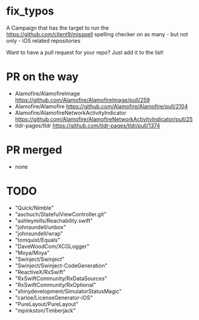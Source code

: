 # fix_typos
A Campaign that has the target to run the https://github.com/client9/misspell spelling checker on as many - but not only - iOS related repositories

Want to have a pull request for your repo? Just add it to the list!

# PR on the way
- Alamofire/AlamofireImage https://github.com/Alamofire/AlamofireImage/pull/259
- Alamofire/Alamofire https://github.com/Alamofire/Alamofire/pull/2104
- Alamofire/AlamofireNetworkActivityIndicator https://github.com/Alamofire/AlamofireNetworkActivityIndicator/pull/25
- tldr-pages/tldr https://github.com/tldr-pages/tldr/pull/1374

# PR merged
- none

# TODO
- "Quick/Nimble"
- "aschuch/StatefulViewController.git"
- "ashleymills/Reachability.swift"
- "johnsundell/unbox"
- "johnsundell/wrap"
- "tomquist/Equals"
- "DaveWoodCom/XCGLogger"
- "Moya/Moya"
- "Swinject/Swinject"
- "Swinject/Swinject-CodeGeneration"
- "ReactiveX/RxSwift"
- "RxSwiftCommunity/RxDataSources"
- "RxSwiftCommunity/RxOptional"
- "shinydevelopment/SimulatorStatusMagic"
- "carloe/LicenseGenerator-iOS"
- "PureLayout/PureLayout"
- "mpinkston/Timberjack"
